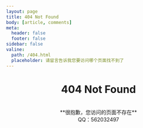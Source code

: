 ```yaml
---
layout: page
title: 404 Not Found
body: [article, comments]
meta:
  header: false
  footer: false
sidebar: false
valine:
  path: /404.html
  placeholder: 请留言告诉我您要访问哪个页面找不到了
---
```


# <center>**404 Not Found**</center>

<br>

<center>**很抱歉，您访问的页面不存在**</center>
<center> QQ：562032497 </center>

<br>
<br>